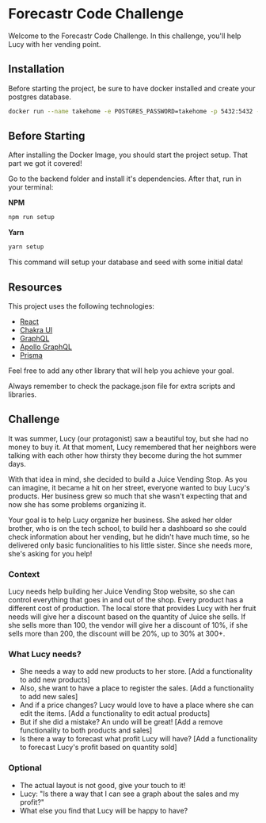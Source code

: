 # Forecastr Code Challenge

Welcome to the Forecastr Code Challenge.
In this challenge, you'll help Lucy with her vending point.

## Installation

Before starting the project, be sure to have docker installed and create your postgres database.

```bash
docker run --name takehome -e POSTGRES_PASSWORD=takehome -p 5432:5432 -d postgres
```

## Before Starting

After installing the Docker Image, you should start the project setup. That part we got it covered!

Go to the backend folder and install it's dependencies. After that, run in your terminal:

**NPM**
```bash
npm run setup
```

**Yarn**
```bash
yarn setup
```
This command will setup your database and seed with some initial data!

## Resources

This project uses the following technologies:
- [React](https://reactjs.org)
- [Chakra UI](https://chakra-ui.com/)
- [GraphQL](https://graphql.org/)
- [Apollo GraphQL](https://www.apollographql.com/)
- [Prisma](https://www.prisma.io/)

Feel free to add any other library that will help you achieve your goal.

Always remember to check the package.json file for extra scripts and libraries.


## Challenge

It was summer, Lucy (our protagonist) saw a beautiful toy, but she had no money to buy it.
At that moment, Lucy remembered that her neighbors were talking with each other how thirsty they become during the hot summer days.

With that idea in mind, she decided to build a Juice Vending Stop.
As you can imagine, it became a hit on her street, everyone wanted to buy Lucy's products. Her business grew so much that she wasn't expecting that and now she has some problems organizing it.

Your goal is to help Lucy organize her business.
She asked her older brother, who is on the tech school, to build her a dashboard so she could check information about her vending, but he didn't have much time, so he delivered only basic funcionalities to his little sister. Since she needs more, she's asking for you help!

### Context
Lucy needs help building her Juice Vending Stop website, so she can control everything that goes in and out of the shop.
Every product has a different cost of production. The local store that provides Lucy with her fruit needs will give her a discount based on the quantity of Juice she sells. If she sells more than 100, the vendor will give her a discount of 10%, if she sells more than 200, the discount will be 20%, up to 30% at 300+.

### What Lucy needs?
- She needs a way to add new products to her store. [Add a functionality to add new products]
- Also, she want to have a place to register the sales. [Add a functionality to add new sales]
- And if a price changes? Lucy would love to have a place where she can edit the items. [Add a functionality to edit actual products]
- But if she did a mistake? An undo will be great! [Add a remove functionality to both products and sales]
- Is there a way to forecast what profit Lucy will have? [Add a functionality to forecast Lucy's profit based on quantity sold]

### Optional
- The actual layout is not good, give your touch to it!
- Lucy: "Is there a way that I can see a graph about the sales and my profit?"
- What else you find that Lucy will be happy to have?

